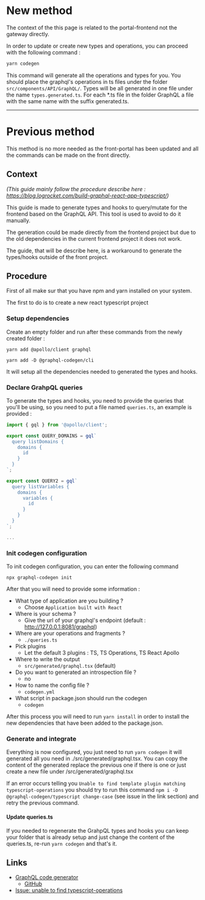 # New method 
The context of the this page is related to the portal-frontend not the gateway directly.

In order to update or create new types and operations, you can proceed with the following command :

```bash
yarn codegen

```

This command will generate all the operations and types for you. You should place the graphql's operations in ts files under the folder `src/components/API/GraphQL/`. Types will be all generated in one file under the name `types.generated.ts`. For each *.ts file in the folder GraphQL a file with the same name with the suffix generated.ts.


---

# Previous method
This method is no more needed as the front-portal has been updated and all the commands can be made on the front directly.

## Context

_(This guide mainly follow the procedure describe here : https://blog.logrocket.com/build-graphql-react-app-typescript/)_

This guide is made to generate types and hooks to query/mutate for the frontend based on the GraphQL API. This tool is used to avoid to do it manually.

The generation could be made directly from the frontend project but due to the old dependencies in the current frontend project it does not work.

The guide, that will be describe here, is a workaround to generate the types/hooks outside of the front project.

## Procedure
First of all make sur that you have npm and yarn installed on your system.

The first to do is to create a new react typescript project 

### Setup dependencies
Create an empty folder and run after these commands from the newly created folder :

`yarn add @apollo/client graphql`

`yarn add -D @graphql-codegen/cli`

It will setup all the dependencies needed to generated the types and hooks.

### Declare GrahpQL queries

To generate the types and hooks, you need to provide the queries that you'll be using, so you need to put a file named `queries.ts`, an example is provided :

```ts
import { gql } from '@apollo/client';

export const QUERY_DOMAINS = gql`
  query listDomains {
    domains {
      id
    }
  }
`;

export const QUERY2 = gql`
  query listVariables {
    domains {
      variables {
        id
      }
    }
  }
`;

...
```

### Init codegen configuration

To init codegen configuration, you can enter the following command 

`npx graphql-codegen init`

After that you will need to provide some information :

* What type of application are you building ?
  * Choose `Application built with React`
* Where is your schema ?
  * Give the url of your graphql's endpoint (default : http://127.0.0.1:8081/graphql)
* Where are your operations and fragments ?
  * `./queries.ts`
* Pick plugins
  * Let the default 3 plugins : TS, TS Operations, TS React Apollo
* Where to write the output
  * `src/generated/graphql.tsx` (default)
* Do you want to generated an introspection file ?
  * no
* How to name the config file ? 
  * `codegen.yml`
* What script in package.json should run the codegen
  * `codegen`

After this process you will need to run `yarn install` in order to install the new dependencies that have been added to the package.json.

### Generate and integrate

Everything is now configured, you just need to run `yarn codegen` it will generated all you need in ./src/generated/graphql.tsx. You can copy the content of the generated replace the previous one if there is one or just create a new file under /src/generated/graphql.tsx

If an error occurs telling you `Unable to find template plugin matching typescript-operations` you should try to run this command `npm i -D @graphql-codegen/typescript change-case` (see issue in the link section) and retry the previous command.

#### Update queries.ts
If you needed to regenerate the GrahpQL types and hooks you can keep your folder that is already setup and just change the content of the queries.ts, re-run `yarn codegen` and that's it.

## Links
* [GraphQL code generator](https://www.graphql-code-generator.com/)
  *  [GitHub](https://github.com/dotansimha/graphql-code-generator)
* [Issue: unable to find typescript-operations](https://github.com/dotansimha/graphql-code-generator/issues/2043)